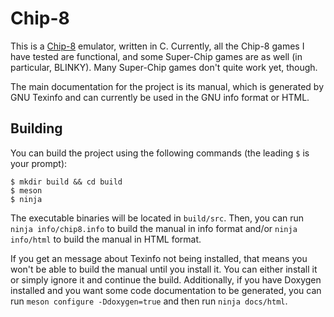 # Chip-8

This is a [Chip-8](https://en.wikipedia.org/wiki/CHIP-8) emulator, written in
C.  Currently, all the Chip-8 games I have tested are functional, and some
Super-Chip games are as well (in particular, BLINKY).  Many Super-Chip games
don't quite work yet, though.

The main documentation for the project is its manual, which is generated by GNU
Texinfo and can currently be used in the GNU info format or HTML.

## Building

You can build the project using the following commands (the leading `$` is your
prompt):

```shell
$ mkdir build && cd build
$ meson
$ ninja
```

The executable binaries will be located in `build/src`.  Then, you can run
`ninja info/chip8.info` to build the manual in info format and/or `ninja
info/html` to build the manual in HTML format.

If you get an message about Texinfo not being installed, that means you won't
be able to build the manual until you install it.  You can either install it or
simply ignore it and continue the build.  Additionally, if you have Doxygen
installed and you want some code documentation to be generated, you can run
`meson configure -Ddoxygen=true` and then run `ninja docs/html`.
